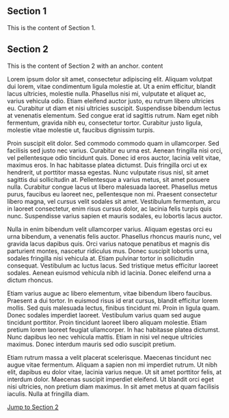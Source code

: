 ## Section 1
This is the content of Section 1.

## Section 2
This is the content of Section 2 with an anchor.
<a id="my-anchor">content</a>


Lorem ipsum dolor sit amet, consectetur adipiscing elit. Aliquam volutpat dui lorem, vitae condimentum ligula molestie at. Ut a enim efficitur, blandit lacus ultricies, molestie nulla. Phasellus nisi mi, vulputate et aliquet ac, varius vehicula odio. Etiam eleifend auctor justo, eu rutrum libero ultricies eu. Curabitur ut diam et nisi ultricies suscipit. Suspendisse bibendum lectus at venenatis elementum. Sed congue erat id sagittis rutrum. Nam eget nibh fermentum, gravida nibh eu, consectetur tortor. Curabitur justo ligula, molestie vitae molestie ut, faucibus dignissim turpis.

Proin suscipit elit dolor. Sed commodo commodo quam in ullamcorper. Sed facilisis sed justo nec varius. Curabitur eu urna est. Aenean fringilla nisi orci, vel pellentesque odio tincidunt quis. Donec id eros auctor, lacinia velit vitae, maximus eros. In hac habitasse platea dictumst. Duis fringilla orci ut ex hendrerit, ut porttitor massa egestas. Nunc vulputate risus nisl, sit amet sagittis dui sollicitudin at. Pellentesque a varius metus, sit amet posuere nulla. Curabitur congue lacus ut libero malesuada laoreet. Phasellus metus purus, faucibus eu laoreet nec, pellentesque non mi. Praesent consectetur libero magna, vel cursus velit sodales sit amet. Vestibulum fermentum, arcu in laoreet consectetur, enim risus cursus dolor, ac lacinia felis turpis quis nunc. Suspendisse varius sapien et mauris sodales, eu lobortis lacus auctor.

Nulla in enim bibendum velit ullamcorper varius. Aliquam egestas orci eu urna bibendum, a venenatis felis auctor. Phasellus rhoncus mauris nunc, vel gravida lacus dapibus quis. Orci varius natoque penatibus et magnis dis parturient montes, nascetur ridiculus mus. Donec suscipit lobortis urna, sodales fringilla nisi vehicula at. Etiam pulvinar tortor in sollicitudin consequat. Vestibulum ac luctus lacus. Sed tristique metus efficitur laoreet sodales. Aenean euismod vehicula nibh id lacinia. Donec eleifend urna a dictum rhoncus.

Etiam varius augue ac libero elementum, vitae bibendum libero faucibus. Praesent a dui tortor. In euismod risus id erat cursus, blandit efficitur lorem mollis. Sed quis malesuada lectus, finibus tincidunt mi. Proin in ligula quam. Donec sodales imperdiet laoreet. Vestibulum varius quam sed augue tincidunt porttitor. Proin tincidunt laoreet libero aliquam molestie. Etiam pretium lorem laoreet feugiat ullamcorper. In hac habitasse platea dictumst. Nunc dapibus leo nec vehicula mattis. Etiam in nisi vel neque ultricies maximus. Donec interdum mauris sed odio suscipit pretium.

Etiam rutrum massa a velit placerat scelerisque. Maecenas tincidunt nec augue vitae fermentum. Aliquam a sapien non mi imperdiet rutrum. Ut nibh elit, dapibus eu dolor vitae, lacinia varius neque. Ut sit amet porttitor felis, at interdum dolor. Maecenas suscipit imperdiet eleifend. Ut blandit orci eget nisi ultricies, non pretium diam maximus. In sit amet metus at quam facilisis iaculis. Nulla at fringilla diam. 

[Jump to Section 2](#my-anchor)
